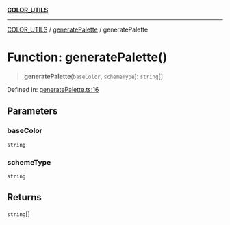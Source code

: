 [**COLOR_UTILS**](../../README.md)

***

[COLOR_UTILS](../../README.md) / [generatePalette](../README.md) / generatePalette

# Function: generatePalette()

> **generatePalette**(`baseColor`, `schemeType`): `string`[]

Defined in: [generatePalette.ts:16](https://github.com/dailker/everyutil/blob/e265d7544f4e799da268d038a0a464c889a18367/src/color/generatePalette.ts#L16)

## Parameters

### baseColor

`string`

### schemeType

`string`

## Returns

`string`[]
